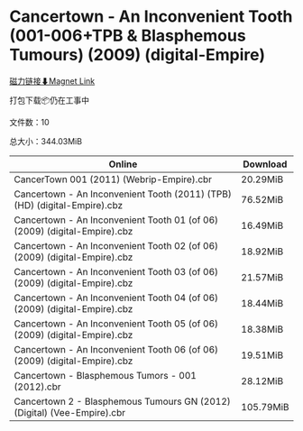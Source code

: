 # Cancertown - An Inconvenient Tooth (001-006+TPB & Blasphemous Tumours) (2009) (digital-Empire)

[磁力链接⬇Magnet Link](magnet:?xt=urn:btih:220b8bbcf7900be8a79306db1c0f7eed7ceb7107&dn=Cancertown%20-%20An%20Inconvenient%20Tooth%20%28001-006%2BTPB%20%26%20Blasphemous%20Tumours%29%20%282009%29%20%28digital-Empire%29)

打包下载📦仍在工事中

文件数：10

总大小：344.03MiB

Online | Download
--- | ---
CancerTown 001 (2011) (Webrip-Empire).cbr | 20.29MiB
Cancertown - An Inconvenient Tooth (2011) (TPB) (HD) (digital-Empire).cbz | 76.52MiB
Cancertown - An Inconvenient Tooth 01 (of 06) (2009) (digital-Empire).cbz | 16.49MiB
Cancertown - An Inconvenient Tooth 02 (of 06) (2009) (digital-Empire).cbz | 18.92MiB
Cancertown - An Inconvenient Tooth 03 (of 06) (2009) (digital-Empire).cbz | 21.57MiB
Cancertown - An Inconvenient Tooth 04 (of 06) (2009) (digital-Empire).cbz | 18.44MiB
Cancertown - An Inconvenient Tooth 05 (of 06) (2009) (digital-Empire).cbz | 18.38MiB
Cancertown - An Inconvenient Tooth 06 (of 06) (2009) (digital-Empire).cbz | 19.51MiB
Cancertown - Blasphemous Tumors - 001 (2012).cbr | 28.12MiB
Cancertown 2 - Blasphemous Tumours GN (2012) (Digital) (Vee-Empire).cbr | 105.79MiB